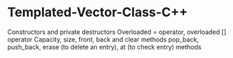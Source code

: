 # Templated-Vector-Class-C++
Constructors and private destructors
Overloaded = operator, overloaded [] operator
Capacity, size, front, back and clear methods
pop_back, push_back, erase (to delete an entry), at (to check entry) methods
